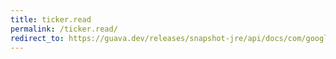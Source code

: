 ```yaml
---
title: ticker.read
permalink: /ticker.read/
redirect_to: https://guava.dev/releases/snapshot-jre/api/docs/com/google/common/base/Ticker.html#read--
---
```

